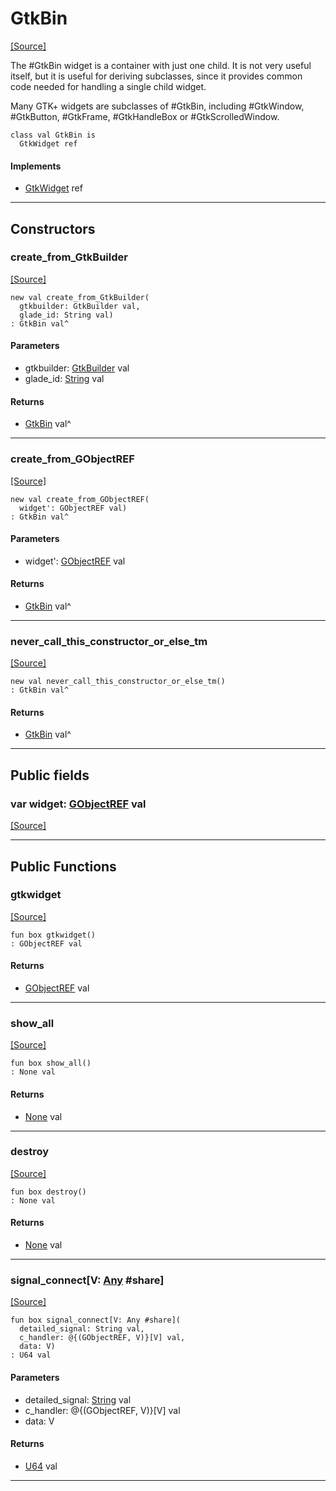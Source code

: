 # GtkBin
<span class="source-link">[[Source]](src/gtk3/GtkBin.md#L6)</span>

The #GtkBin widget is a container with just one child.
It is not very useful itself, but it is useful for deriving subclasses,
since it provides common code needed for handling a single child widget.

Many GTK+ widgets are subclasses of #GtkBin, including #GtkWindow,
#GtkButton, #GtkFrame, #GtkHandleBox or #GtkScrolledWindow.


```pony
class val GtkBin is
  GtkWidget ref
```

#### Implements

* [GtkWidget](gtk3-GtkWidget.md) ref

---

## Constructors

### create_from_GtkBuilder
<span class="source-link">[[Source]](src/gtk3/GtkBin.md#L19)</span>


```pony
new val create_from_GtkBuilder(
  gtkbuilder: GtkBuilder val,
  glade_id: String val)
: GtkBin val^
```
#### Parameters

*   gtkbuilder: [GtkBuilder](gtk3-GtkBuilder.md) val
*   glade_id: [String](builtin-String.md) val

#### Returns

* [GtkBin](gtk3-GtkBin.md) val^

---

### create_from_GObjectREF
<span class="source-link">[[Source]](src/gtk3/GtkBin.md#L22)</span>


```pony
new val create_from_GObjectREF(
  widget': GObjectREF val)
: GtkBin val^
```
#### Parameters

*   widget': [GObjectREF](gtk3-..-gobject-GObjectREF.md) val

#### Returns

* [GtkBin](gtk3-GtkBin.md) val^

---

### never_call_this_constructor_or_else_tm
<span class="source-link">[[Source]](src/gtk3/GtkBin.md#L25)</span>


```pony
new val never_call_this_constructor_or_else_tm()
: GtkBin val^
```

#### Returns

* [GtkBin](gtk3-GtkBin.md) val^

---

## Public fields

### var widget: [GObjectREF](gtk3-..-gobject-GObjectREF.md) val
<span class="source-link">[[Source]](src/gtk3/GtkBin.md#L15)</span>



---

## Public Functions

### gtkwidget
<span class="source-link">[[Source]](src/gtk3/GtkBin.md#L17)</span>


```pony
fun box gtkwidget()
: GObjectREF val
```

#### Returns

* [GObjectREF](gtk3-..-gobject-GObjectREF.md) val

---

### show_all
<span class="source-link">[[Source]](src/gtk3/GtkWidget.md#L4)</span>


```pony
fun box show_all()
: None val
```

#### Returns

* [None](builtin-None.md) val

---

### destroy
<span class="source-link">[[Source]](src/gtk3/GtkWidget.md#L7)</span>


```pony
fun box destroy()
: None val
```

#### Returns

* [None](builtin-None.md) val

---

### signal_connect\[V: [Any](builtin-Any.md) #share\]
<span class="source-link">[[Source]](src/gtk3/GtkWidget.md#L10)</span>


```pony
fun box signal_connect[V: Any #share](
  detailed_signal: String val,
  c_handler: @{(GObjectREF, V)}[V] val,
  data: V)
: U64 val
```
#### Parameters

*   detailed_signal: [String](builtin-String.md) val
*   c_handler: @{(GObjectREF, V)}[V] val
*   data: V

#### Returns

* [U64](builtin-U64.md) val

---

